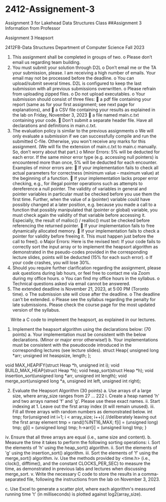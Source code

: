 # 2412-Assignement-3
Assignment 3 for Lakehead Data Structures Class
##Assignment 3 Information from Professor

Assignment 3 Heapsort

2412FB-Data Structures 
Department of Computer Science
Fall 2023
1.	This assignment shall be completed in groups of two. 
o	Please don’t email us regarding team building.
2.	You must submit your solution through D2L
o	Don’t email me or the TA your submission, please. I am receiving a high number of emails. Your email may not be processed before the deadline. 
o	You can upload/submit several times. D2L is configured to keep the last submission with all previous submissions overwritten. 
o	Please refrain from uploading zipped files. 
o	Do not upload executables.
o	Your submission should consist of three files: 
	a  pdf file containing your report (same as for your first assignment; see next page for explanations), and 
	a CSV file containing your results as explained in the lab on Friday, November 3, 2023
	a file named main.c.txt containing your code. 
	Don’t submit a separate header file. Have all declarations and definitions in main.c.txt. 
3.	The evaluation policy is similar to the previous assignments
o	We will only evaluate a submission if we can successfully compile and run the submitted C-file. Otherwise, you won't receive any marks for this assignment. (We will fix the extension of main.c.txt to main.c manually. So, don’t worry about that part.)
o	Minor Errors: 5% will be deducted for each error. If the same minor error type (e.g. accessing null pointers) is encountered more than once, 5% will be deducted for each encounter. Examples of minor errors are:
	If your implementation fails to check all actual parameters for correctness (minimum value – maximum value) at the beginning of a function.
	If your implementation lacks proper error checking, e.g., for illegal pointer operations such as attempts to dereference a null pointer. The validity of variables in general and pointer variables in particular must be checked before you use them the first time. Further, when the value of a (pointer) variable could have possibly changed at a later position, e.g. because you made a call to a function that possibly manipulated that (pointer or global) variable, you must check again the validity of that variable before accessing it. 
Especially, the result of malloc() / realloc() must be checked before referencing the returned pointer.
	If your implementation fails to free dynamically allocated memory.
	If your implementation fails to check a pointer for validity before freeing it. This must happen just before the call to free().
o	Major Errors: Here is the revised text: If your code fails to correctly sort the input array or to implement the heapsort algorithm as demonstrated in the pseudo-codes provided in the corresponding lecture slides, points will be deducted (15% for each such error).
o	If your code crashes, you will lose 30%.
4.	Should you require further clarification regarding the assignment, please ask questions during lab hours, or feel free to contact me via Zoom during my office hours. 
o	You can find my office hours in the syllabus.
o	Technical questions asked via email cannot be answered. 
5.	The extended deadline is November 21, 2023, at 5:00 PM (Toronto time). 
o	The submission site will close after the deadline.
o	The deadline can’t be extended. 
o	Please see the syllabus regarding the penalty for late submissions. Please check the course page for the most updated version of the syllabus.



 
Write a C code to implement the heapsort, as explained in our lectures.  


1)	Implement the heapsort algorithm using the declarations below: (70 points)
a.	Your implementation must be consistent with the below declarations. (Minor or major error otherwise!)
b.	Your implementations must be consistent with the pseudocode introduced in the corresponding lectures (see lecture slides). 
struct Heap{
    unsigned long *arr;
    unsigned int heaspsize, length;
};

void MAX_HEAPIFY(struct Heap *h, unsigned int i);
void BUILD_MAX_HEAP(struct Heap *h);
void heap_sort(struct Heap *h);
void insertion_sort(unsigned long *arr, unsigned int length);
void merge_sort(unsigned long *a, unsigned int left, unsigned int right);

2)	Evaluate the Heapsort Algorithm (30 points)
a.	Use arrays of a large size, where array_size ranges from 27 … 222
i.	Create a heap named 'h' and two arrays named 'f' and 'g'. Please use these exact names.
ii.	Start indexing at 1. Leave out the first array index (it will remain unused).
iii.	Fill all three arrays with random numbers as demonstrated below.
    int tmp;
    for(unsigned int i=1; i < array_size; i++){ 
//deliberately leaving out the first array element
        tmp = rand()%INT16_MAX;
        f[i] = (unsigned long) tmp; 
        g[i] = (unsigned long) tmp;
        h->arr[i] = (unsigned long) tmp;
    }   

iv.	Ensure that all three arrays are equal (i.e., same size and content).
b.	Measure the time it takes to perform the following sorting operations:
i.	Sort the elements of 'h' using the heap_sort() algorithm.
ii.	Sort the elements of 'g' using the insertion_sort() algorithm.
iii.	Sort the elements of 'f' using the merge_sort() algorithm.
iv.	Use the methods provided by <time.h> (i.e., clock(), difftime(), and the constant CLOCKS_PER_SEC) to measure the time, as demonstrated in previous labs and lectures when discussing merge_sort.
v.	Write the necessary C code to store the results in a comma-separated file, following the instructions from the lab on November 3, 2023.

c.	Use Excel to generate a scatter plot, where each algorithm's measured running time 't' (in milliseconds) is plotted against log2(array_size).
